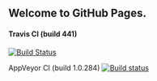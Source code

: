 ﻿## Welcome to GitHub Pages.

#### Travis CI (build 441)
[![Build Status](https://travis-ci.org/djohn7504/lab-ci.svg?branch=master)](https://travis-ci.org/djohn7504/lab-ci)

AppVeyor CI (build 1.0.284)
[![Build status](https://ci.appveyor.com/api/projects/status/4dvfr08psgfhyx4s/branch/master?svg=true)](https://ci.appveyor.com/project/djohn7504/lab-ci/branch/master)
